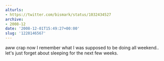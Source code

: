 ```yaml
---
alturls:
- https://twitter.com/bismark/status/1032434527
archive:
- 2008-12
date: '2008-12-01T15:49:27+00:00'
slug: '1228146567'
---
```


aww crap now I remember what I was supposed to be doing all weekend.. let's just forget about sleeping for the next few weeks.

